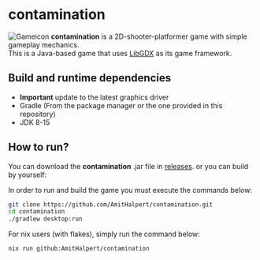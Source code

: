 # contamination
![Gameicon](https://i.imgur.com/5YK952r.png)
**contamination** is a 2D-shooter-platformer game with simple gameplay mechanics.  
This is a Java-based game that uses [LibGDX](https://libgdx.com) as its game framework.


## Build and runtime dependencies
- **Important** update to the latest graphics driver
- Gradle (From the package manager or the one provided in this repository)
- JDK 8-15

## How to run?

You can download the **contamination** .jar file in [releases](https://github.com/AmitHalpert/contamination/releases).
or you can build by yourself:

In order to run and build the game you must execute the commands below:
```bash
git clone https://github.com/AmitHalpert/contamination.git
cd contamination
./gradlew desktop:run
```
For nix users (with flakes), simply run the command below:
```bash
nix run github:AmitHalpert/contamination
```
